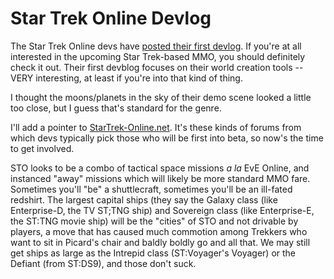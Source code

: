 # Star Trek Online Devlog

The Star Trek Online devs have [posted their first devlog](http://www.startrekonline.com/devlog/). If you're at all interested in the upcoming Star Trek-based MMO, you should definitely check it out. Their first devblog focuses on their world creation tools -- VERY interesting, at least if you're into that kind of thing.

I thought the moons/planets in the sky of their demo scene looked a little too close, but I guess that's standard for the genre.

I'll add a pointer to [StarTrek-Online.net](http://www.startrek-online.net/). It's these kinds of forums from which devs typically pick those who will be first into beta, so now's the time to get involved.

STO looks to be a combo of tactical space missions *a la* EvE Online, and instanced "away" missions which will likely be more standard MMO fare. Sometimes you'll "be" a shuttlecraft, sometimes you'll be an ill-fated redshirt. The largest capital ships (they say the Galaxy class (like Enterprise-D, the TV ST;TNG ship) and Sovereign class (like Enterprise-E, the ST:TNG movie ship) will be the "cities" of STO and not drivable by players, a move that has caused much commotion among Trekkers who want to sit in Picard's chair and baldly boldly go and all that. We may still get ships as large as the Intrepid class (ST:Voyager's Voyager) or the Defiant (from ST:DS9), and those don't suck.
